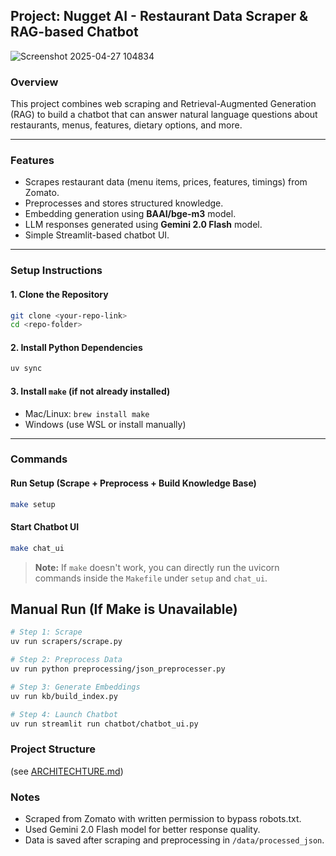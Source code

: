 ## Project: Nugget AI - Restaurant Data Scraper & RAG-based Chatbot

![Screenshot 2025-04-27 104834](https://github.com/user-attachments/assets/0f8c588e-30b4-413b-9ccc-f4f066eb998e)


### Overview
This project combines web scraping and Retrieval-Augmented Generation (RAG) to build a chatbot that can answer natural language questions about restaurants, menus, features, dietary options, and more.

---

### Features
- Scrapes restaurant data (menu items, prices, features, timings) from Zomato.
- Preprocesses and stores structured knowledge.
- Embedding generation using **BAAI/bge-m3** model.
- LLM responses generated using **Gemini 2.0 Flash** model.
- Simple Streamlit-based chatbot UI.

---

### Setup Instructions

#### 1. Clone the Repository
```bash
git clone <your-repo-link>
cd <repo-folder>
```

#### 2. Install Python Dependencies
```bash
uv sync
```

#### 3. Install `make` (if not already installed)
- Mac/Linux: `brew install make`
- Windows (use WSL or install manually)

---

### Commands

#### Run Setup (Scrape + Preprocess + Build Knowledge Base)
```bash
make setup
```

#### Start Chatbot UI
```bash
make chat_ui
```

> **Note:** If `make` doesn't work, you can directly run the uvicorn commands inside the `Makefile` under `setup` and `chat_ui`.

## Manual Run (If Make is Unavailable)

```bash
# Step 1: Scrape
uv run scrapers/scrape.py

# Step 2: Preprocess Data
uv run python preprocessing/json_preprocesser.py

# Step 3: Generate Embeddings
uv run kb/build_index.py

# Step 4: Launch Chatbot
uv run streamlit run chatbot/chatbot_ui.py
```


### Project Structure
(see [ARCHITECHTURE.md](./ARCHITECHTURE.md))


### Notes
- Scraped from Zomato with written permission to bypass robots.txt.
- Used Gemini 2.0 Flash model for better response quality.
- Data is saved after scraping and preprocessing in `/data/processed_json`.




